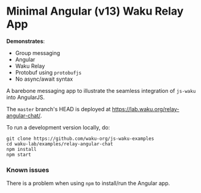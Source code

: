 # Minimal Angular (v13) Waku Relay App

**Demonstrates**:

- Group messaging
- Angular
- Waku Relay
- Protobuf using `protobufjs`
- No async/await syntax

A barebone messaging app to illustrate the seamless integration of `js-waku` into AngularJS.

The `master` branch's HEAD is deployed at https://lab.waku.org/relay-angular-chat/.

To run a development version locally, do:

```shell
git clone https://github.com/waku-org/js-waku-examples
cd waku-lab/examples/relay-angular-chat
npm install
npm start
```

### Known issues

There is a problem when using `npm` to install/run the Angular app.
